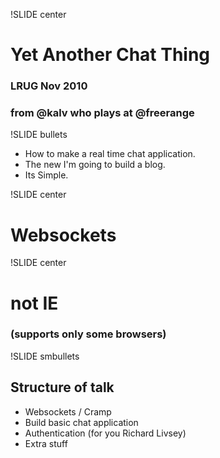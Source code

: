 !SLIDE center

# Yet Another Chat Thing

### LRUG Nov 2010
### from @kalv who plays at @freerange

!SLIDE bullets

* How to make a real time chat application.
* The new I'm going to build a blog.
* Its Simple.

!SLIDE center

# Websockets

!SLIDE center

# not IE

### (supports only some browsers)

!SLIDE smbullets

## Structure of talk

- Websockets / Cramp
- Build basic chat application
- Authentication (for you Richard Livsey)
- Extra stuff
